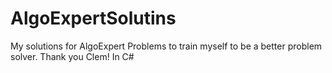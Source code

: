 # AlgoExpertSolutins
My solutions for AlgoExpert Problems to train myself to be a better problem solver. Thank you Clem! In C#
